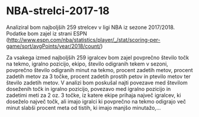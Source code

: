 # NBA-strelci-2017-18

Analiziral bom najboljših 259 strelcev v ligi NBA iz sezone 2017/2018.
Podatke bom zajel iz strani ESPN (http://www.espn.com/nba/statistics/player/_/stat/scoring-per-game/sort/avgPoints/year/2018/count/)

Za vsakega izmed najboljših 259 igralcev bom zajel povprečno število točk na tekmo, igralno pozicijo,  ekipo, število odigranih tekem v sezoni, povprečno število odigranih minut na tekmo, procent zadetih metov, procent zadetih metov za 3 točke, procent zadetih prostih petov in ptevilo metov ter število zadetih metov.
V analizi bom poskušal najti povezave med številom doseženih točk in igralno pozicijo, povezavo med igralno pozicijo in zadetimi meti za 2 oz. 3 točke, iz katere ekipe prihaja največ igralcev, ki doseželo največ točk, ali imajo igralci ki povprečno na tekmo odigrajo več minut slabši procent meta od tistih, ki imajo manjšo minutažo,...

